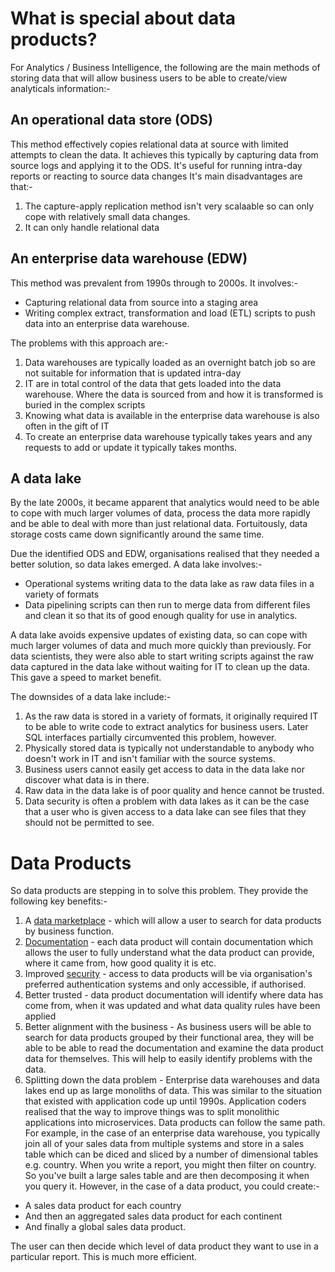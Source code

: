 # What is special about data products?

For Analytics / Business Intelligence, the following are the main methods of storing data that will allow business users to be able to create/view analyticals information:-

## An operational data store (ODS)
This method effectively copies relational data at source with limited attempts to clean the data. 
It achieves this typically by capturing data from source logs and applying it to the ODS.
It's useful for running intra-day reports or reacting to source data changes
It's main disadvantages are that:-
  1. The capture-apply replication method isn't very scalaable so can only cope with relatively small data changes.
  2. It can only handle relational data

## An enterprise data warehouse (EDW)
This method was prevalent from 1990s through to 2000s. It involves:-
* Capturing relational data from source into a staging area
* Writing complex extract, transformation and load (ETL) scripts to push data into an enterprise data warehouse.

The problems with this approach are:-
1. Data warehouses are typically loaded as an overnight batch job so are not suitable for information that is updated intra-day
2. IT are in total control of the data that gets loaded into the data warehouse. Where the data is sourced from and how it is transformed is buried in the complex scripts
3. Knowing what data is available in the enterprise data warehouse is also often in the gift of IT
4. To create an enterprise data warehouse typically takes years and any requests to add or update it typically takes months.

## A data lake

By the late 2000s, it became apparent that analytics would need to be able to cope with much larger volumes of data, process the data more rapidly and be able to deal with more than just relational data. Fortuitously, data storage costs came down significantly around the same time.

Due the identified ODS and EDW, organisations realised that they needed a better solution, so data lakes emerged. 
A data lake involves:-
* Operational systems writing data to the data lake as raw data files in a variety of formats
* Data pipelining scripts can then run to merge data from different files and clean it so that its of good enough quality for use in analytics.

A data lake avoids expensive updates of existing data, so can cope with much larger volumes of data and much more quickly than previously. For data scientists, they were also able to start writing scripts against the raw data captured in the data lake without waiting for IT to clean up the data. This gave a speed to market benefit.

The downsides of a data lake include:-
1. As the raw data is stored in a variety of formats, it originally required IT to be able to write code to extract analytics for business users. Later SQL interfaces partially circumvented this problem, however.
2. Physically stored data is typically not understandable to anybody who doesn't work in IT and isn't familiar with the source systems.
3. Business users cannot easily get access to data in the data lake nor discover what data is in there. 
4. Raw data in the data lake is of poor quality and hence cannot be trusted.
5. Data security is often a problem with data lakes as it can be the case that a user who is given access to a data lake can see files that they should not be permitted to see.

# Data Products
So data products are stepping in to solve this problem. They provide the following key benefits:-

1. A [data marketplace](data-marketplace.md) - which will allow a user to search for data products by business function.
2. [Documentation](dp-docs_and_metadata.md) - each data product will contain documentation which allows the user to fully understand what the data product can provide, where it came from, how good quality it is etc.
3. Improved [security](dp-authentication.md) - access to data products will be via organisation's preferred authentication systems and only accessible, if authorised.
4. Better trusted - data product documentation will identify where data has come from, when it was updated and what data quality rules have been applied
5. Better alignment with the business - As business users will be able to search for data products grouped by their functional area, they will be able to be able to read the documentation and examine the data product data for themselves. This will help to easily identify problems with the data. 
6. Splitting down the data problem - Enterprise data warehouses and data lakes end up as large monoliths of data. This was similar to the situation that existed with application code up until 1990s. Application coders realised that the way to improve things was to split monolithic applications into microservices. Data products can follow the same path.
For example, in the case of an enterprise data warehouse, you typically join all of your sales data from multiple systems and store in a sales table which can be diced and sliced by a number of dimensional tables e.g. country. When you write a report, you might then filter on country. So you've built a large sales table and are then decomposing it when you query it.
However, in the case of a data product, you could create:-
* A sales data product for each country
* And then an aggregated sales data product for each continent
* And finally a global sales data product. 

The user can then decide which level of data product they want to use in a particular report. This is much more efficient. 
